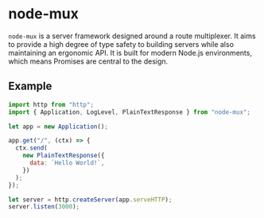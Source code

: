# node-mux

`node-mux` is a server framework designed around a route multiplexer. It aims to provide a high
degree of type safety to building servers while also maintaining an ergonomic API. It is built for
modern Node.js environments, which means Promises are central to the design.

## Example

```js
import http from "http";
import { Application, LogLevel, PlainTextResponse } from "node-mux";

let app = new Application();

app.get("/", (ctx) => {
  ctx.send(
    new PlainTextResponse({
      data: `Hello World!`,
    })
  );
});

let server = http.createServer(app.serveHTTP);
server.listen(3000);
```
